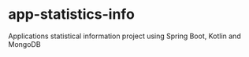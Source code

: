 # app-statistics-info
Applications statistical information project using Spring Boot, Kotlin and MongoDB
